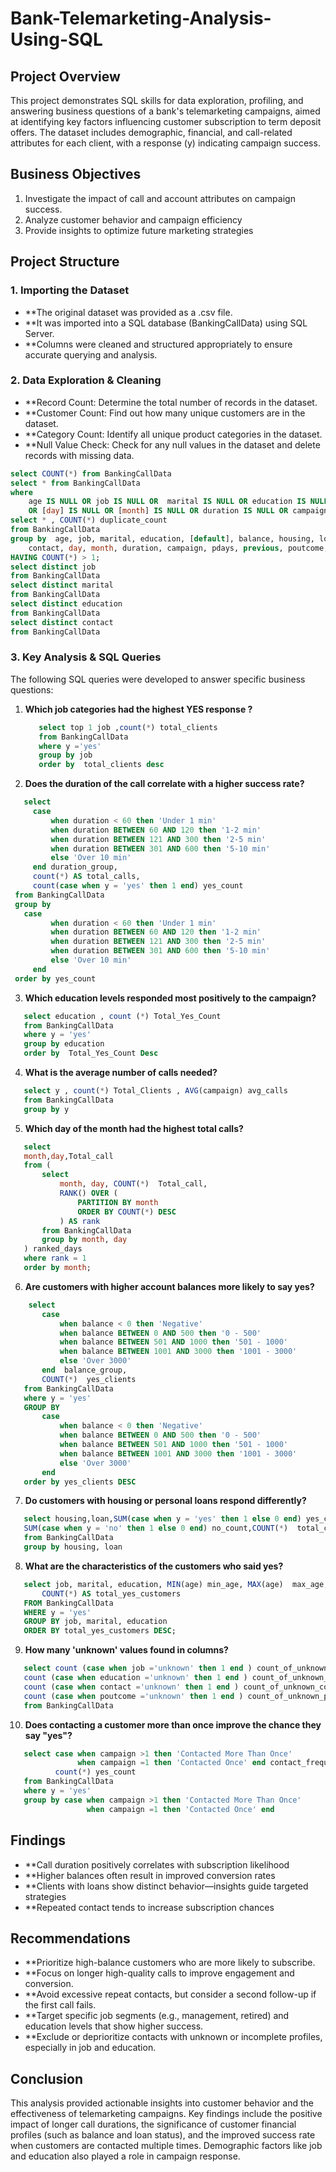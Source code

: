 # Bank-Telemarketing-Analysis-Using-SQL

## Project Overview

This project demonstrates SQL skills for data exploration, profiling, and answering business questions of a bank's telemarketing campaigns, aimed at identifying key factors influencing customer subscription to term deposit offers. The dataset includes demographic, financial, and call-related attributes for each client, with a response (y) indicating campaign success.

## Business Objectives

1. Investigate the impact of call and account attributes on campaign success.
2. Analyze customer behavior and campaign efficiency
3. Provide insights to optimize future marketing strategies

## Project Structure

### 1. Importing the Dataset

- **The original dataset was provided as a .csv file.
- **It was imported into a SQL database (BankingCallData) using SQL Server.
- **Columns were cleaned and structured appropriately to ensure accurate querying and analysis.

### 2. Data Exploration & Cleaning

- **Record Count: Determine the total number of records in the dataset.
- **Customer Count: Find out how many unique customers are in the dataset.
- **Category Count: Identify all unique product categories in the dataset.
- **Null Value Check: Check for any null values in the dataset and delete records with missing data.
  
```sql
select COUNT(*) from BankingCallData
select * from BankingCallData 
where 
    age	IS NULL OR job IS NULL OR  marital IS NULL OR education IS NULL OR  [default] IS NULL OR balance IS NULL OR housing IS NULL OR loan IS NULL OR contact IS NULL 
	OR [day] IS NULL OR [month] IS NULL OR duration IS NULL OR campaign IS NULL OR pdays IS NULL OR previous IS NULL OR poutcome IS NULL OR y IS NULL;
select * , COUNT(*) duplicate_count
from BankingCallData
group by  age, job, marital, education, [default], balance, housing, loan,
    contact, day, month, duration, campaign, pdays, previous, poutcome, y
HAVING COUNT(*) > 1;	
select distinct job   
from BankingCallData
select distinct marital   
from BankingCallData
select distinct education   
from BankingCallData
select distinct contact   
from BankingCallData
```
### 3. Key Analysis & SQL Queries

The following SQL queries were developed to answer specific business questions:

1. **Which job categories had the highest YES response ?**
   ```sql
      select top 1 job ,count(*) total_clients
      from BankingCallData
      where y ='yes'
      group by job
      order by  total_clients desc
   ```
2. **Does the duration of the call correlate with a higher success rate?** 
 ```sql
    select 
      case 
          when duration < 60 then 'Under 1 min'
          when duration BETWEEN 60 AND 120 then '1-2 min'
          when duration BETWEEN 121 AND 300 then '2-5 min'
          when duration BETWEEN 301 AND 600 then '5-10 min'
          else 'Over 10 min'
      end duration_group,
      count(*) AS total_calls,
      count(case when y = 'yes' then 1 end) yes_count
  from BankingCallData
  group by 
  	case 
          when duration < 60 then 'Under 1 min'
          when duration BETWEEN 60 AND 120 then '1-2 min'
          when duration BETWEEN 121 AND 300 then '2-5 min'
          when duration BETWEEN 301 AND 600 then '5-10 min'
          else 'Over 10 min'
      end
  order by yes_count
   ```
3. **Which education levels responded most positively to the campaign?** 
 ```sql
    select education , count (*) Total_Yes_Count
    from BankingCallData
    where y = 'yes'
    group by education
    order by  Total_Yes_Count Desc
   ```
4. **What is the average number of calls needed?** 
 ```sql
    select y , count(*) Total_Clients , AVG(campaign) avg_calls
    from BankingCallData
    group by y
   ```
5. **Which day of the month had the highest total calls?** 
 ```sql
    select
    month,day,Total_call
    from (
        select
            month, day, COUNT(*)  Total_call,
            RANK() OVER (
                PARTITION BY month
                ORDER BY COUNT(*) DESC
            ) AS rank
        from BankingCallData
        group by month, day
    ) ranked_days
    where rank = 1
    order by month;
   ```
6. **Are customers with higher account balances more likely to say yes?** 
 ```sql
     select 
        case 
            when balance < 0 then 'Negative'
            when balance BETWEEN 0 AND 500 then '0 - 500'
            when balance BETWEEN 501 AND 1000 then '501 - 1000'
            when balance BETWEEN 1001 AND 3000 then '1001 - 3000'
            else 'Over 3000'
        end  balance_group,
        COUNT(*)  yes_clients
    from BankingCallData
    where y = 'yes'
    GROUP BY 
        case 
            when balance < 0 then 'Negative'
            when balance BETWEEN 0 AND 500 then '0 - 500'
            when balance BETWEEN 501 AND 1000 then '501 - 1000'
            when balance BETWEEN 1001 AND 3000 then '1001 - 3000'
            else 'Over 3000'
        end
    order by yes_clients DESC
   ```
7. **Do customers with housing or personal loans respond differently?** 
 ```sql
    select housing,loan,SUM(case when y = 'yes' then 1 else 0 end) yes_count,
    SUM(case when y = 'no' then 1 else 0 end) no_count,COUNT(*)  total_clients
    from BankingCallData
    group by housing, loan
   ```
8. **What are the characteristics of the customers who said yes?** 
 ```sql
    select job, marital, education, MIN(age) min_age, MAX(age)  max_age,AVG(age) avg_age,
        COUNT(*) AS total_yes_customers
    FROM BankingCallData
    WHERE y = 'yes'
    GROUP BY job, marital, education
    ORDER BY total_yes_customers DESC;
   ```
9. **How many 'unknown' values found in columns?** 
 ```sql
    select count (case when job ='unknown' then 1 end ) count_of_unknown_job,
    count (case when education ='unknown' then 1 end ) count_of_unknown_education,
    count (case when contact ='unknown' then 1 end ) count_of_unknown_contact,
    count (case when poutcome ='unknown' then 1 end ) count_of_unknown_poutcome
    from BankingCallData
   ```
10. **Does contacting a customer more than once improve the chance they say "yes"?** 
 ```sql
    select case when campaign >1 then 'Contacted More Than Once' 
    	        when campaign =1 then 'Contacted Once' end contact_frequency,
    	   count(*) yes_count 
    from BankingCallData
    where y = 'yes'
    group by case when campaign >1 then 'Contacted More Than Once' 
    	          when campaign =1 then 'Contacted Once' end 
   ```

## Findings

- **Call duration positively correlates with subscription likelihood
- **Higher balances often result in improved conversion rates
- **Clients with loans show distinct behavior—insights guide targeted strategies
- **Repeated contact tends to increase subscription chances

## Recommendations
- **Prioritize high-balance customers who are more likely to subscribe.
- **Focus on longer high-quality calls to improve engagement and conversion.
- **Avoid excessive repeat contacts, but consider a second follow-up if the first call fails.
- **Target specific job segments (e.g., management, retired) and education levels that show higher success.
- **Exclude or deprioritize contacts with unknown or incomplete profiles, especially in job and education.

## Conclusion
This analysis provided actionable insights into customer behavior and the effectiveness of telemarketing campaigns. Key findings include the positive impact of longer call durations, the significance of customer financial profiles (such as balance and loan status), and the improved success rate when customers are contacted multiple times. Demographic factors like job and education also played a role in campaign response.
